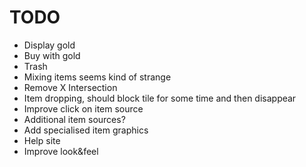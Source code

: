 # TODO

* Display gold
* Buy with gold
* Trash
* Mixing items seems kind of strange
* Remove X Intersection
* Item dropping, should block tile for some time and then disappear
* Improve click on item source
* Additional item sources?
* Add specialised item graphics
* Help site
* Improve look&feel